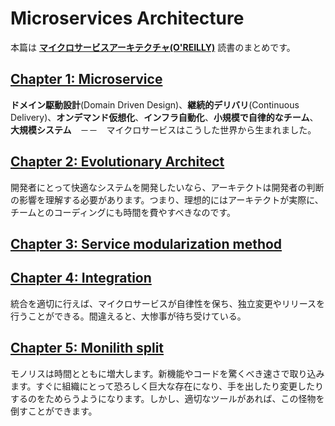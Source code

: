 # Microservices Architecture

本篇は **[マイクロサービスアーキテクチャ(O'REILLY)](https://www.amazon.co.jp/%E3%83%9E%E3%82%A4%E3%82%AF%E3%83%AD%E3%82%B5%E3%83%BC%E3%83%93%E3%82%B9%E3%82%A2%E3%83%BC%E3%82%AD%E3%83%86%E3%82%AF%E3%83%81%E3%83%A3-Sam-Newman/dp/4873117607/ref=sr_1_1?__mk_ja_JP=%E3%82%AB%E3%82%BF%E3%82%AB%E3%83%8A&dchild=1&keywords=%E3%83%9E%E3%82%A4%E3%82%AF%E3%83%AD%E3%82%B5%E3%83%BC%E3%83%93%E3%82%B9%E3%82%A2%E3%83%BC%E3%82%AD%E3%83%86%E3%82%AF%E3%83%81%E3%83%A3&qid=1599007580&sr=8-1)** 読書のまとめです。

## [Chapter 1: Microservice](./Chapter1.md)

**ドメイン駆動設計**(Domain Driven Design)、**継続的デリバリ**(Continuous Delivery)、**オンデマンド仮想化**、**インフラ自動化**、**小規模で自律的なチーム**、**大規模システム**　－－　マイクロサービスはこうした世界から生まれました。

## [Chapter 2: Evolutionary Architect](./Chapter2.md)

開発者にとって快適なシステムを開発したいなら、アーキテクトは開発者の判断の影響を理解する必要があります。つまり、理想的にはアーキテクトが実際に、チームとのコーディングにも時間を費やすべきなのです。

## [Chapter 3: Service modularization method](./Chapter3.md)

## [Chapter 4: Integration](./Chapter4.md)

統合を適切に行えば、マイクロサービスが自律性を保ち、独立変更やリリースを行うことができる。間違えると、大惨事が待ち受けている。

## [Chapter 5: Monilith split](./Chapter5.md)

モノリスは時間とともに増大します。新機能やコードを驚くべき速さで取り込みます。すぐに組織にとって恐ろしく巨大な存在になり、手を出したり変更したりするのをためらうようになります。しかし、適切なツールがあれば、この怪物を倒すことができます。
